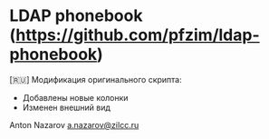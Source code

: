 # LDAP phonebook (https://github.com/pfzim/ldap-phonebook)
[:ru:] Модификация оригинального скрипта:
- Добавлены новые колонки
- Изменен внешний вид

Anton Nazarov <a.nazarov@zilcc.ru>
